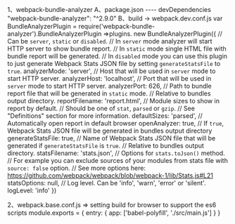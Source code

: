 1、webpack-bundle-analyzer
  A、package.json  ---- devDependencies
  "webpack-bundle-analyzer": "^2.9.0"
  B、build -> webpack.dev.conf.js
  var BundleAnalyzerPlugin = require('webpack-bundle-analyzer').BundleAnalyzerPlugin
  =>plugins.
  new BundleAnalyzerPlugin({
    // Can be `server`, `static` or `disabled`.
    // In `server` mode analyzer will start HTTP server to show bundle report.
    // In `static` mode single HTML file with bundle report will be generated.
    // In `disabled` mode you can use this plugin to just generate Webpack Stats JSON file by setting `generateStatsFile` to `true`.
    analyzerMode: 'server',
    // Host that will be used in `server` mode to start HTTP server.
    analyzerHost: 'localhost',
    // Port that will be used in `server` mode to start HTTP server.
    analyzerPort: 626,
    // Path to bundle report file that will be generated in `static` mode.
    // Relative to bundles output directory.
    reportFilename: 'report.html',
    // Module sizes to show in report by default.
    // Should be one of `stat`, `parsed` or `gzip`.
    // See "Definitions" section for more information.
    defaultSizes: 'parsed',
    // Automatically open report in default browser
    openAnalyzer: true,
    // If `true`, Webpack Stats JSON file will be generated in bundles output directory
    generateStatsFile: true,
    // Name of Webpack Stats JSON file that will be generated if `generateStatsFile` is `true`.
    // Relative to bundles output directory.
    statsFilename: 'stats.json',
    // Options for `stats.toJson()` method.
    // For example you can exclude sources of your modules from stats file with `source: false` option.
    // See more options here: https://github.com/webpack/webpack/blob/webpack-1/lib/Stats.js#L21
    statsOptions: null,
    // Log level. Can be 'info', 'warn', 'error' or 'silent'.
    logLevel: 'info'
  })

2、webpack.base.conf.js => setting build for browser to support the es6 scripts
  module.exports = {
    entry: {
      app: ['babel-polyfill', './src/main.js']
    }
  }

